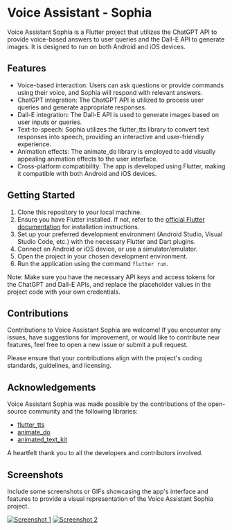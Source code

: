 # Voice Assistant - Sophia

<p>Voice Assistant Sophia is a Flutter project that utilizes the ChatGPT API to provide voice-based answers to user queries and the Dall-E API to generate images. It is designed to run on both Android and iOS devices.</p>

  <h2>Features</h2>

  <ul>
    <li>Voice-based interaction: Users can ask questions or provide commands using their voice, and Sophia will respond with relevant answers.</li>
    <li>ChatGPT integration: The ChatGPT API is utilized to process user queries and generate appropriate responses.</li>
    <li>Dall-E integration: The Dall-E API is used to generate images based on user inputs or queries.</li>
    <li>Text-to-speech: Sophia utilizes the flutter_tts library to convert text responses into speech, providing an interactive and user-friendly experience.</li>
    <li>Animation effects: The animate_do library is employed to add visually appealing animation effects to the user interface.</li>
    <li>Cross-platform compatibility: The app is developed using Flutter, making it compatible with both Android and iOS devices.</li>
  </ul>

  <h2>Getting Started</h2>

  <ol>
    <li>Clone this repository to your local machine.</li>
    <li>Ensure you have Flutter installed. If not, refer to the <a href="https://flutter.dev">official Flutter documentation</a> for installation instructions.</li>
    <li>Set up your preferred development environment (Android Studio, Visual Studio Code, etc.) with the necessary Flutter and Dart plugins.</li>
    <li>Connect an Android or iOS device, or use a simulator/emulator.</li>
    <li>Open the project in your chosen development environment.</li>
    <li>Run the application using the command <code>flutter run</code>.</li>
  </ol>

  <p>Note: Make sure you have the necessary API keys and access tokens for the ChatGPT and Dall-E APIs, and replace the placeholder values in the project code with your own credentials.</p>

  <h2>Contributions</h2>

  <p>Contributions to Voice Assistant Sophia are welcome! If you encounter any issues, have suggestions for improvement, or would like to contribute new features, feel free to open a new issue or submit a pull request.</p>

  <p>Please ensure that your contributions align with the project's coding standards, guidelines, and licensing.</p>

  <h2>Acknowledgements</h2>

  <p>Voice Assistant Sophia was made possible by the contributions of the open-source community and the following libraries:</p>

  <ul>
    <li><a href="https://pub.dev/packages/flutter_tts">flutter_tts</a></li>
    <li><a href="https://pub.dev/packages/animate_do">animate_do</a></li>
    <li><a href="https://pub.dev/packages/animated_text_kit">animated_text_kit</a></li>
  </ul>

  <p>A heartfelt thank you to all the developers and contributors involved.</p>

  <h2>Screenshots</h2>

  <p>Include some screenshots or GIFs showcasing the app's interface and features to provide a visual representation of the Voice Assistant Sophia project.</p>

  <a href="screenshots/screenshot1.png"><img src="screenshots/screenshot1.png" alt="Screenshot 1"></a>
  <a href="screenshots/screenshot2.png"><img src="screenshots/screenshot2.png" alt="Screenshot 2"></a>
